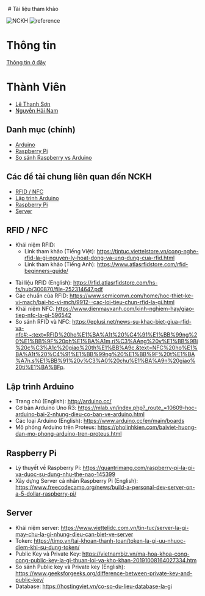 ﻿﻿ # Tài liệu tham khảo

![NCKH](https://img.shields.io/badge/-NCKH-brightgreen) ![reference](https://img.shields.io/badge/-Reference-gray)

# Thông tin

[Thông tin ở đây](https://github.com/rfid-nfc/rfid-nfc)

# Thành Viên

* [Lê Thanh Sơn](https://facebook.com/lethanhson.wist0514)
* [Nguyễn Hải Nam](https://www.facebook.com/profile.php?id=100013968137720)

## Danh mục (chính)

* [Arduino](https://github.com/thanhson0514/NCKH/tree/main/arduino)
* [Raspberry Pi](https://github.com/thanhson0514/NCKH/tree/main/Raspberry%20Pi)
* [So sánh Raspberry vs Arduino](https://github.com/thanhson0514/NCKH/tree/main/Arduino%20%26%20Raspberry%20Pi)

## Các đề tài chung liên quan đến NCKH

* [RFID / NFC](#RIFD-NFC)
* [Lập trình Arduino](#Lập-trình-Arduino)
* [Raspberry Pi](#Raspberry-Pi)
* [Server](#Server)

## RFID / NFC

- Khái niệm RFID:
  - Link tham khảo (Tiếng Việt): https://tintuc.viettelstore.vn/cong-nghe-rfid-la-gi-nguyen-ly-hoat-dong-va-ung-dung-cua-rfid.html
  - Link tham khảo (Tiếng Anh): https://www.atlasrfidstore.com/rfid-beginners-guide/

* Tài liệu RFID (English): https://rfid.atlasrfidstore.com/hs-fs/hub/300870/file-252314647.pdf
* Các chuẩn của RFID: https://www.semiconvn.com/home/hoc-thiet-ke-vi-mach/bai-hc-vi-mch/9912--cac-loi-tieu-chun-rfid-la-gi.html
* Khái niệm NFC: https://www.dienmayxanh.com/kinh-nghiem-hay/giao-tiep-nfc-la-gi-596542
* So sánh RFID và NFC: https://eplusi.net/news-su-khac-biet-giua-rfid-va-nfc#:~:text=RFID%20ho%E1%BA%A1t%20%C4%91%E1%BB%99ng%20%E1%BB%9F%20ph%E1%BA%A1m,ri%C3%AAng%20v%E1%BB%9Bi%20c%C3%A1c%20giao%20th%E1%BB%A9c.&text=NFC%20ho%E1%BA%A1t%20%C4%91%E1%BB%99ng%20%E1%BB%9F%20t%E1%BA%A7n,s%E1%BB%91%20v%C3%A0%20chu%E1%BA%A9n%20giao%20ti%E1%BA%BFp.

## Lập trình Arduino

* Trang chủ (English): http://arduino.cc/
* Cơ bản Arduino Uno R3: https://mlab.vn/index.php?_route_=10609-hoc-arduino-bai-2-nhung-dieu-co-ban-ve-arduino.html
* Các loại Arduino (English): https://www.arduino.cc/en/main/boards
* Mô phỏng Arduino trên Proteus: https://pholinhkien.com/baiviet-huong-dan-mo-phong-arduino-tren-proteus.html

## Raspberry Pi

* Lý thuyết về Raspberry Pi: https://quantrimang.com/raspberry-pi-la-gi-va-duoc-su-dung-nhu-the-nao-145399
* Xây dựng Server cá nhân Raspberry Pi (English): https://www.freecodecamp.org/news/build-a-personal-dev-server-on-a-5-dollar-raspberry-pi/

## Server

* Khái niệm server: https://www.viettelidc.com.vn/tin-tuc/server-la-gi-may-chu-la-gi-nhung-dieu-can-biet-ve-server
* Token: https://timo.vn/tai-khoan-thanh-toan/token-la-gi-uu-nhuoc-diem-khi-su-dung-token/
* Public Key và Private Key: https://vietnambiz.vn/ma-hoa-khoa-cong-cong-public-key-la-gi-thuan-loi-va-kho-khan-20191008164027334.htm
* So sánh Public key và Private key (English): https://www.geeksforgeeks.org/difference-between-private-key-and-public-key/
* Database: https://hostingviet.vn/co-so-du-lieu-database-la-gi

